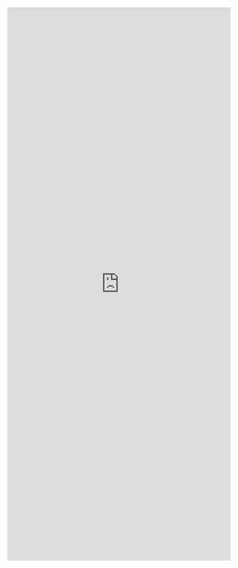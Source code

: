 <iframe width="100%" height="1250" style="border:none;" src="https://forms.monday.com/forms/embed/7d8472097f76ef12a89f41d2e577c3bf " /></iframe>
